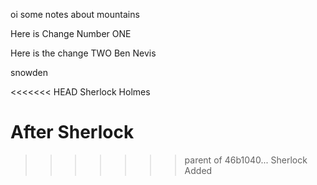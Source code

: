 oi  some notes about mountains

Here is Change Number ONE


Here is the change TWO   Ben Nevis


snowden


<<<<<<< HEAD
Sherlock Holmes


After Sherlock
=======

>>>>>>> parent of 46b1040... Sherlock Added
